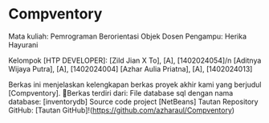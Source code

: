 ﻿# Compventory
Mata kuliah: Pemrograman Berorientasi Objek
Dosen Pengampu: Herika Hayurani

Kelompok [HTP DEVELOPER]:
[Zild Jian X To], [A], [1402024054]/n
[Aditnya Wijaya Putra], [A], [1402024004]
[Azhar Aulia Priatna], [A], [1402024013]

Berkas ini menjelaskan kelengkapan berkas proyek akhir kami yang berjudul [Compventory]. Berkas terdiri dari:
File database sql dengan nama database: [inventorydb]
Source code project [NetBeans]
Tautan Repository GitHub: [Tautan GitHub]!(https://github.com/azharaul/Compventory)
